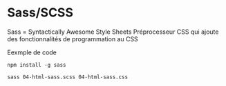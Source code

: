 
# Sass/SCSS
  Sass = Syntactically Awesome Style Sheets
  Préprocesseur CSS qui ajoute des fonctionnalités de programmation au CSS

  Eexmple de code

    npm install -g sass

    sass 04-html-sass.scss 04-html-sass.css